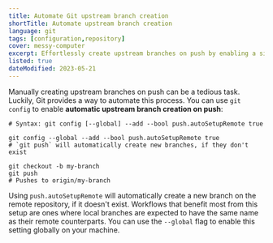 ```yaml
---
title: Automate Git upstream branch creation
shortTitle: Automate upstream branch creation
language: git
tags: [configuration,repository]
cover: messy-computer
excerpt: Effortlessly create upstream branches on push by enabling a simple Git config setting.
listed: true
dateModified: 2023-05-21
---
```


Manually creating upstream branches on push can be a tedious task. Luckily, Git provides a way to automate this process. You can use `git config` to enable **automatic upstream branch creation on push**:

```shell
# Syntax: git config [--global] --add --bool push.autoSetupRemote true

git config --global --add --bool push.autoSetupRemote true
# `git push` will automatically create new branches, if they don't exist

git checkout -b my-branch
git push
# Pushes to origin/my-branch
```

Using `push.autoSetupRemote` will automatically create a new branch on the remote repository, if it doesn't exist. Workflows that benefit most from this setup are ones where local branches are expected to have the same name as their remote counterparts. You can use the `--global` flag to enable this setting globally on your machine.
